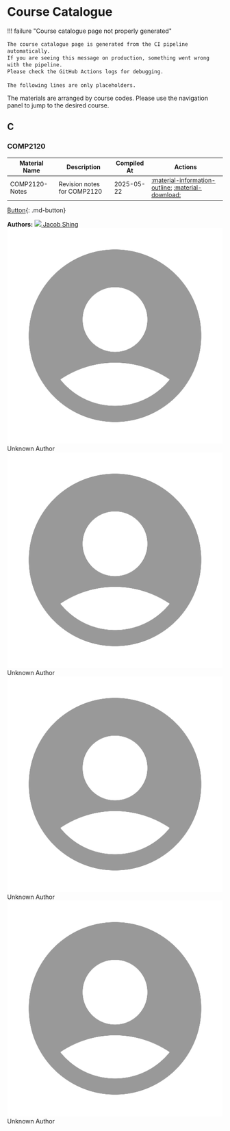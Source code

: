 # Course Catalogue

!!! failure "Course catalogue page not properly generated"

    The course catalogue page is generated from the CI pipeline automatically.
    If you are seeing this message on production, something went wrong with the pipeline.
    Please check the GitHub Actions logs for debugging.

    The following lines are only placeholders.

The materials are arranged by course codes. Please use the navigation panel to jump to the desired course.

## C

### COMP2120
| Material Name | Description | Compiled At | Actions |
| -------------- | ----------- | ----------- | ------- |
| COMP2120-Notes | Revision notes for COMP2120 | 2025-05-22 | [:material-information-outline:](# "Details") [:material-download:](# "Download") |

[Button](# "Button"){: .md-button}

<div class="author-card-container">
    <span>
        <strong>Authors:</strong>
    </span>
    <a class="author-card md-button md-button--primary" title="You will be redirected to the author's provided URL." href="https://github.com/ShingZhanho">
        <img class="author-card__avatar" src="https://avatars.githubusercontent.com/u/63346990?v=4"/>
        <span class="author-card__name">Jacob Shing</span>
    </a>
    <a class="author-card md-button">
        <img class="author-card__avatar" src="../statics/authors/default_avatar.png"/>
        <span class="author-card__name">Unknown Author</span>
    </a>
    <a class="author-card md-button">
        <img class="author-card__avatar" src="../statics/authors/default_avatar.png"/>
        <span class="author-card__name">Unknown Author</span>
    </a>
    <a class="author-card md-button">
        <img class="author-card__avatar" src="../statics/authors/default_avatar.png"/>
        <span class="author-card__name">Unknown Author</span>
    </a>
    <a class="author-card md-button">
        <img class="author-card__avatar" src="../statics/authors/default_avatar.png"/>
        <span class="author-card__name">Unknown Author</span>
    </a>
</div>